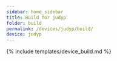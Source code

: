 ```yaml
---
sidebar: home_sidebar
title: Build for judyp
folder: build
permalink: /devices/judyp/build/
device: judyp
---
```

{% include templates/device_build.md %}
